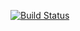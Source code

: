 [![Build Status](https://travis-ci.com/tohak/helloTime.svg?branch=master)](https://travis-ci.com/tohak/helloTime)
